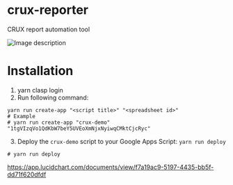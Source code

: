 # crux-reporter
CRUX report automation tool

![Image description](https://drive.google.com/file/d/1q8Xz2taIBhvCCJ7aPROByQBoAWGHmCB4/view?usp=sharing)


# Installation 

1. yarn clasp login
2. Run following command:

```
yarn run create-app "<script title>" "<spreadsheet id>"
# Example
# yarn run create-app "crux-demo" "1tgVIzqVo1QdKbW7beY5UVEoXmNjxNyiwqCMktCjcRyc"
```

3. Deploy the `crux-demo` script to your Google Apps Script: `yarn run deploy`

```
# yarn run deploy
```
https://app.lucidchart.com/documents/view/f7a19ac9-5197-4435-bb5f-dd71f620dfdf
